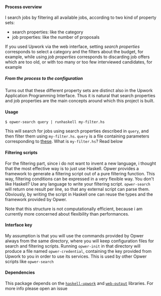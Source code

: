 #### Process overview

I search jobs by filtering all available jobs, according to two kind
of property sets:

- search properties: like the category
- job properties: like the number of proposals

If you used Upwork via the web interface, setting *search properties*
corresponds to select a category and the filters about the budget, for
example, while using *job properties* corresponds to discarding job
offers which are too old, or with too many or too few interviewed
candidates, for example

##### From the process to the configuration

Turns out that these different property sets are distinct also in the
Upwork Application Programming Interface. Thus it is natural that
search properties and job properties are the main concepts around
which this project is built.

#### Usage

    $ opwer-search query | runhaskell my-filter.hs

This will search for jobs using search properties described in
`query`, and then filter them using `my-filter.hs`. `query` is a file
containing parameters corresponding to
[these](https://developers.upwork.com/?lang=python#jobs_search-for-jobs).
What is `my-filter.hs`? Read below

#### Filtering scripts

For the filtering part, since i do not want to invent a new language,
i thought that the most effective way is to just use Haskell. Opwer
provides a framework to generate a filtering script out of a pure
filtering function. This way, filtering conditions can be expressed in
a very flexible way. You don't like Haskell? Use any language to write
your filtering script. `opwer-search` will return one result per line,
so that any external script can parse them. Obviously, by writing the
script in Haskell one can reuse the types and the framework provided
by Opwer.

Note that this structure is not computationally efficient, because i
am currently more concerned about flexibility than performances.

#### Interface key

My assumption is that you will use the commands provided by Opwer
always from the same directory, where you will keep configuration
files for search and filtering scripts. Running `opwer-init` in that
directory will produce a file named `opwer-credential`, containing the
key provided from Upwork to you in order to use its services. This is
used by other Opwer scripts like `opwer-search`

#### Dependencies

This package depends on the
[`haskell-upwork`](https://github.com/danse/haskell-upwork) and
[`web-output`](https://github.com/danse/web-output) libraries. For
more info please open an issue
